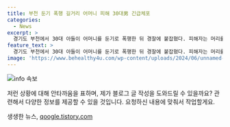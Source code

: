 ```yaml
---
title: 부천 둔기 폭행 길거리 어머니 피해 30대男 긴급체포
categories:
  - News
excerpt: >
  경기도 부천에서 30대 아들이 어머니를 둔기로 폭행한 뒤 경찰에 붙잡혔다. 피해자는 머리를 다쳐 병원으로 옮겨진 상태지만 생명에는 지장이 없다. 범행 당시 아들은 현행범으로 체포되었지만 진술을 거부하고 있다. (150자)
feature_text: >
  경기도 부천에서 30대 아들이 어머니를 둔기로 폭행한 뒤 경찰에 붙잡혔다. 피해자는 머리를 다쳐 병원으로 옮겨진 상태지만 생명에는 지장이 없다. 범행 당시 아들은 현행범으로 체포되었지만 진술을 거부하고 있다. (150자)
image: 'https://www.behealthy4u.com/wp-content/uploads/2024/06/unnamed-file.png'
---
```


<p><img src="https://www.behealthy4u.com/wp-content/uploads/2024/06/unnamed-file.png" alt="info 속보" /></p>

<p>저런 상황에 대해 안타까움을 표하며, 제가 블로그 글 작성을 도와드릴 수 있을까요? 관련해서 다양한 정보를 제공할 수 있을 것입니다. 요청하신 내용에 맞춰서 작업할게요.</p>
생생한 뉴스, <a href="https://qoogle.tistory.com" rel="dofollow">qoogle.tistory.com</a>



